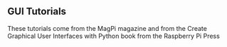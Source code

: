 ## GUI Tutorials
These tutorials come from the MagPi magazine and from the Create Graphical User Interfaces with Python book from the Raspberry Pi Press